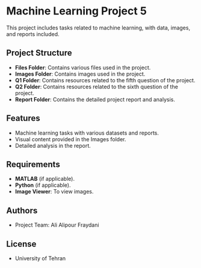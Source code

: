 # Machine Learning Project 5

This project includes tasks related to machine learning, with data, images, and reports included.

## Project Structure
- **Files Folder**: Contains various files used in the project.
- **Images Folder**: Contains images used in the project.
- **Q1 Folder**: Contains resources related to the fifth question of the project.
- **Q2 Folder**: Contains resources related to the sixth question of the project.
- **Report Folder**: Contains the detailed project report and analysis.

## Features
- Machine learning tasks with various datasets and reports.
- Visual content provided in the Images folder.
- Detailed analysis in the report.

## Requirements
- **MATLAB** (if applicable).
- **Python** (if applicable).
- **Image Viewer**: To view images.

## Authors
- Project Team: Ali Alipour Fraydani

## License
- University of Tehran

